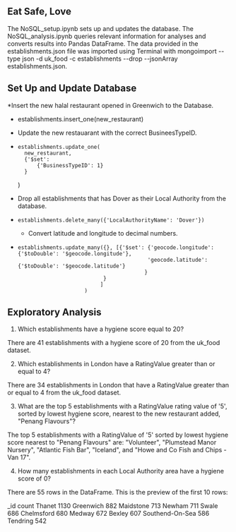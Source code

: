 ## Eat Safe, Love

The NoSQL_setup.ipynb sets up and updates the database. The NoSQL_analysis.ipynb queries relevant information for analyses and converts results into Pandas DataFrame. The data provided in the establishments.json file was imported using Terminal with mongoimport --type json -d uk_food -c establishments --drop --jsonArray establishments.json.

## Set Up and Update Database

*Insert the new halal restaurant opened in Greenwich to the Database.

*    establishments.insert_one(new_restaurant)

  
* Update the new restauarant with the correct BusineesTypeID.

*     establishments.update_one(
        new_restaurant, 
        {'$set': 
            {'BusinessTypeID': 1}
        }
    )
* Drop all establishments that has Dover as their Local Authority from the database.

*     establishments.delete_many({'LocalAuthorityName': 'Dover'})
  * Convert latitude and longitude to decimal numbers.

*     establishments.update_many({}, [{'$set': {'geocode.longitude': {'$toDouble': '$geocode.longitude'}, 
                                               'geocode.latitude': {'$toDouble': '$geocode.latitude'}
                                              }
                                 }
                                ]
                           )
## Exploratory Analysis

1. Which establishments have a hygiene score equal to 20?

There are 41 establishments with a hygiene score of 20 from the uk_food dataset.

2. Which establishments in London have a RatingValue greater than or equal to 4?

There are 34 establishments in London that have a RatingValue greater than or equal to 4 from the uk_food dataset.

3. What are the top 5 establishments with a RatingValue rating value of '5', sorted by lowest hygiene score, nearest to the new restaurant added, "Penang Flavours"?

The top 5 establishments with a RatingValue of '5' sorted by lowest hygiene score nearest to "Penang Flavours" are: "Volunteer", "Plumstead Manor Nursery", "Atlantic Fish Bar", "Iceland", and "Howe and Co Fish and Chips - Van 17".

4. How many establishments in each Local Authority area have a hygiene score of 0?

There are 55 rows in the DataFrame. This is the preview of the first 10 rows:

_id	count
Thanet	1130
Greenwich	882
Maidstone	713
Newham	711
Swale	686
Chelmsford	680
Medway	672
Bexley	607
Southend-On-Sea	586
Tendring	542
